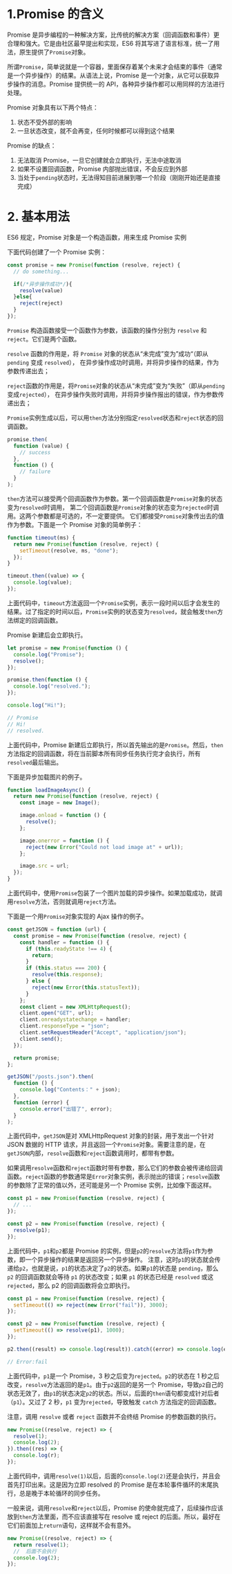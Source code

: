 # 1.Promise 的含义

Promise 是异步编程的一种解决方案，比传统的解决方案（回调函数和事件）更合理和强大。它是由社区最早提出和实现，ES6 将其写进了语言标准，统一了用法，原生提供了`Promise`对象。

所谓`Promise`，简单说就是一个容器，里面保存着某个未来才会结束的事件（通常是一个异步操作）的结果。从语法上说，Promise 是一个对象，从它可以获取异步操作的消息。Promise 提供统一的 API，各种异步操作都可以用同样的方法进行处理。

Promise 对象具有以下两个特点：

1. 状态不受外部的影响
2. 一旦状态改变，就不会再变，任何时候都可以得到这个结果

Promise 的缺点：

1. 无法取消 Promise，一旦它创建就会立即执行，无法中途取消
2. 如果不设置回调函数，Promise 内部抛出错误，不会反应到外部
3. 当处于`pending`状态时，无法得知目前进展到哪一个阶段（刚刚开始还是直接完成）

# 2. 基本用法

ES6 规定，Promise 对象是一个构造函数，用来生成 Promise 实例

下面代码创建了一个 Promise 实例：

```javascript
const promise = new Promise(function (resolve, reject) {
  // do something...

  if(/*异步操作成功*/){
    resolve(value)
  }else{
    reject(reject)
  }
});
```

`Promise` 构造函数接受一个函数作为参数，该函数的操作分别为 `resolve` 和 `reject`。它们是两个函数。

`resolve` 函数的作用是，将 `Promise` 对象的状态从“未完成”变为”成功“（即从 `pending` 变成 `resolved`），
在异步操作成功时调用，并将异步操作的结果，作为参数传递出去；

`reject`函数的作用是，将`Promise`对象的状态从“未完成”变为“失败”（即从`pending`变成`rejected`），
在异步操作失败时调用，并将异步操作报出的错误，作为参数传递出去；

`Promise`实例生成以后，可以用`then`方法分别指定`resolved`状态和`reject`状态的回调函数。

```javascript
promise.then(
  function (value) {
    // success
  },
  function () {
    // failure
  }
);
```

`then`方法可以接受两个回调函数作为参数。第一个回调函数是`Promise`对象的状态变为`resolved`时调用，
第二个回调函数是`Promise`对象的状态变为`rejected`时调用。这两个参数都是可选的，不一定要提供。
它们都接受`Promise`对象传出去的值作为参数。下面是一个 Promise 对象的简单例子：

```javascript
function timeout(ms) {
  return new Promise(function (resolve, reject) {
    setTimeout(resolve, ms, "done");
  });
}

timeout.then((value) => {
  console.log(value);
});
```

上面代码中，`timeout`方法返回一个`Promise`实例，表示一段时间以后才会发生的结果。过了指定的时间以后，`Promise`实例的状态变为`resolved`，就会触发`then`方法绑定的回调函数。

Promise 新建后会立即执行。

```javascript
let promise = new Promise(function () {
  console.log("Promise");
  resolve();
});

promise.then(function () {
  console.log("resolved.");
});

console.log("Hi!");

// Promise
// Hi!
// resolved.
```

上面代码中，Promise 新建后立即执行，所以首先输出的是`Promise`。然后，`then`方法指定的回调函数，将在当前脚本所有同步任务执行完才会执行，所有`resolved`最后输出。

下面是异步加载图片的例子。

```javascript
function loadImageAsync() {
  return new Promise(function (resolve, reject) {
    const image = new Image();

    image.onload = function () {
      resolve();
    };

    image.onerror = function () {
      reject(new Error("Could not load image at" + url));
    };

    image.src = url;
  });
}
```

上面代码中，使用`Promise`包装了一个图片加载的异步操作。如果加载成功，就调用`resolve`方法，否则就调用`reject`方法。

下面是一个用`Promise`对象实现的 Ajax 操作的例子。

```javascript
const getJSON = function (url) {
  const promise = new Promise(function (resolve, reject) {
    const handler = function () {
      if (this.readyState !== 4) {
        return;
      }
      if (this.status === 200) {
        resolve(this.response);
      } else {
        reject(new Error(this.statusText));
      }
    };
    const client = new XMLHttpRequest();
    client.open("GET", url);
    client.onreadystatechange = handler;
    client.responseType = "json";
    client.setRequestHeader("Accept", "application/json");
    client.send();
  });

  return promise;
};

getJSON("/posts.json").then(
  function () {
    console.log("Contents：" + json);
  },
  function (error) {
    console.error("出错了", error);
  }
);
```

上面代码中，`getJSON`是对 XMLHttpRequest 对象的封装，用于发出一个针对 JSON 数据的 HTTP 请求，并且返回一个`Promise`对象。需要注意的是，在`getJSON`内部，`resolve`函数和`reject`函数调用时，都带有参数。

如果调用`resolve`函数和`reject`函数时带有参数，那么它们的参数会被传递给回调函数。`reject`函数的参数通常是`Error`对象实例，表示抛出的错误；`resolve`函数的参数除了正常的值以外，还可能是另一个 Promise 实例，比如像下面这样。

```javascript
const p1 = new Promise(function (resolve, reject) {
  // ...
});

const p2 = new Promise(function (resolve, reject) {
  resolve(p1);
});
```

上面代码中，`p1`和`p2`都是 Promise 的实例，但是`p2`的`resolve`方法将`p1`作为参数，即一个异步操作的结果是返回另一个异步操作。
注意，这时`p1`的状态就会传递给`p2`，也就是说，`p1`的状态决定了`p2`的状态。如果`p1`的状态是 `pending`，那么 `p2` 的回调函数就会等待 `p1` 的状态改变；如果 `p1` 的状态已经是 `resolved` 或这 `rejected`，那么 p2 的回调函数将会立即执行。

```javascript
const p1 = new Promise(function (resolve, reject) {
  setTimeout(() => reject(new Error("fail")), 3000);
});

const p2 = new Promise(function (resolve, reject) {
  setTimeout(() => resolve(p1), 1000);
});

p2.then((result) => console.log(result)).catch((error) => console.log(error));

// Error:fail
```

上面代码中，`p1`是一个 Promise，3 秒之后变为`rejected`。`p2`的状态在 1 秒之后改变，`resolve`方法返回的是`p1`。由于`p2`返回的是另一个 Promise，导致`p2`自己的状态无效了，由`p1`的状态决定`p2`的状态。所以，后面的`then`语句都变成针对后者（`p1`）。又过了 2 秒，`p1` 变为`rejected`，导致触发 `catch` 方法指定的回调函数。

注意，调用 `resolve` 或者 `reject` 函数并不会终结 Promise 的参数函数的执行。

```javascript
new Promise((resolve, reject) => {
  resolve(1);
  console.log(2);
}).then((res) => {
  console.log(r);
});
```

上面代码中，调用`resolve(1)`以后，后面的`console.log(2)`还是会执行，并且会首先打印出来。这是因为立即 resolved 的 Promise 是在本轮事件循环的末尾执行，总是晚于本轮循环的同步任务。

一般来说，调用`resolve`和`reject`以后，Promise 的使命就完成了，后续操作应该放到`then`方法里面，而不应该直接写在 resolve 或 reject 的后面。所以，最好在它们前面加上`return`语句，这样就不会有意外。

```javascript
new Promise((resolve, reject) => {
  return resolve(1);
  //  后面不会执行
  console.log(2);
});
```
